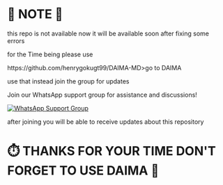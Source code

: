 <h1>🛑 NOTE 🛑</h1>
<p>this repo is not available now it will be available soon after fixing some errors </p>
<p>for the Time being please use </p>
<a>https://github.com/henrygokugt99/DAIMA-MD>go to DAIMA </a>
<p>use that instead join the group for updates</p>

Join our WhatsApp support group for assistance and discussions!

[![WhatsApp Support Group](https://img.shields.io/badge/Join-WhatsApp%20Support%20Group-25D366?style=for-the-badge&logo=whatsapp)](https://chat.whatsapp.com/LpacbNXvuhqLAr7AZwyU3r)

<p>after joining you will be able to receive updates about this repository</p>


<h1>⏱️ THANKS FOR YOUR TIME DON'T FORGET TO USE DAIMA 🦅</h1>
